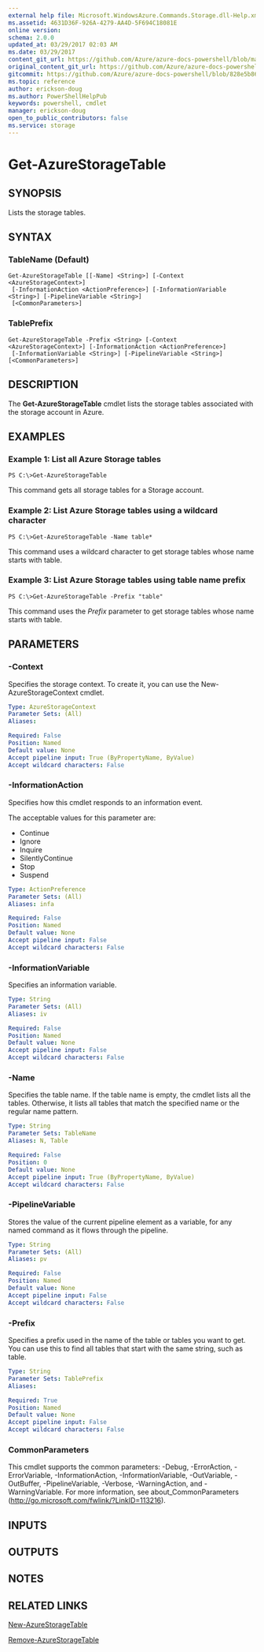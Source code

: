 ```yaml
---
external help file: Microsoft.WindowsAzure.Commands.Storage.dll-Help.xml
ms.assetid: 4631D36F-926A-4279-AA4D-5F694C18081E
online version:
schema: 2.0.0
updated_at: 03/29/2017 02:03 AM
ms.date: 03/29/2017
content_git_url: https://github.com/Azure/azure-docs-powershell/blob/master/azureps-cmdlets-docs/ServiceManagement/Azure.Storage/v2.7.0/Get-AzureStorageTable.md
original_content_git_url: https://github.com/Azure/azure-docs-powershell/blob/master/azureps-cmdlets-docs/ServiceManagement/Azure.Storage/v2.7.0/Get-AzureStorageTable.md
gitcommit: https://github.com/Azure/azure-docs-powershell/blob/828e5b8648af6bdf3119ffe0cd409647f00de183
ms.topic: reference
author: erickson-doug
ms.author: PowerShellHelpPub
keywords: powershell, cmdlet
manager: erickson-doug
open_to_public_contributors: false
ms.service: storage
---
```


# Get-AzureStorageTable

## SYNOPSIS
Lists the storage tables.

## SYNTAX

### TableName (Default)
```
Get-AzureStorageTable [[-Name] <String>] [-Context <AzureStorageContext>]
 [-InformationAction <ActionPreference>] [-InformationVariable <String>] [-PipelineVariable <String>]
 [<CommonParameters>]
```

### TablePrefix
```
Get-AzureStorageTable -Prefix <String> [-Context <AzureStorageContext>] [-InformationAction <ActionPreference>]
 [-InformationVariable <String>] [-PipelineVariable <String>] [<CommonParameters>]
```

## DESCRIPTION
The **Get-AzureStorageTable** cmdlet lists the storage tables associated with the storage account in Azure.

## EXAMPLES

### Example 1: List all Azure Storage tables
```
PS C:\>Get-AzureStorageTable
```

This command gets all storage tables for a Storage account.

### Example 2: List Azure Storage tables using a wildcard character
```
PS C:\>Get-AzureStorageTable -Name table*
```

This command uses a wildcard character to get storage tables whose name starts with table.

### Example 3: List Azure Storage tables using table name prefix
```
PS C:\>Get-AzureStorageTable -Prefix "table"
```

This command uses the *Prefix* parameter to get storage tables whose name starts with table.

## PARAMETERS

### -Context
Specifies the storage context.
To create it, you can use the New-AzureStorageContext cmdlet.

```yaml
Type: AzureStorageContext
Parameter Sets: (All)
Aliases: 

Required: False
Position: Named
Default value: None
Accept pipeline input: True (ByPropertyName, ByValue)
Accept wildcard characters: False
```

### -InformationAction
Specifies how this cmdlet responds to an information event.

The acceptable values for this parameter are:

- Continue
- Ignore
- Inquire
- SilentlyContinue
- Stop
- Suspend

```yaml
Type: ActionPreference
Parameter Sets: (All)
Aliases: infa

Required: False
Position: Named
Default value: None
Accept pipeline input: False
Accept wildcard characters: False
```

### -InformationVariable
Specifies an information variable.

```yaml
Type: String
Parameter Sets: (All)
Aliases: iv

Required: False
Position: Named
Default value: None
Accept pipeline input: False
Accept wildcard characters: False
```

### -Name
Specifies the table name.
If the table name is empty, the cmdlet lists all the tables.
Otherwise, it lists all tables that match the specified name or the regular name pattern.

```yaml
Type: String
Parameter Sets: TableName
Aliases: N, Table

Required: False
Position: 0
Default value: None
Accept pipeline input: True (ByPropertyName, ByValue)
Accept wildcard characters: False
```

### -PipelineVariable
Stores the value of the current pipeline element as a variable, for any named command as it flows through the pipeline.

```yaml
Type: String
Parameter Sets: (All)
Aliases: pv

Required: False
Position: Named
Default value: None
Accept pipeline input: False
Accept wildcard characters: False
```

### -Prefix
Specifies a prefix used in the name of the table or tables you want to get.
You can use this to find all tables that start with the same string, such as table.

```yaml
Type: String
Parameter Sets: TablePrefix
Aliases: 

Required: True
Position: Named
Default value: None
Accept pipeline input: False
Accept wildcard characters: False
```

### CommonParameters
This cmdlet supports the common parameters: -Debug, -ErrorAction, -ErrorVariable, -InformationAction, -InformationVariable, -OutVariable, -OutBuffer, -PipelineVariable, -Verbose, -WarningAction, and -WarningVariable. For more information, see about_CommonParameters (http://go.microsoft.com/fwlink/?LinkID=113216).

## INPUTS

## OUTPUTS

## NOTES

## RELATED LINKS

[New-AzureStorageTable](./New-AzureStorageTable.md)

[Remove-AzureStorageTable](./Remove-AzureStorageTable.md)


